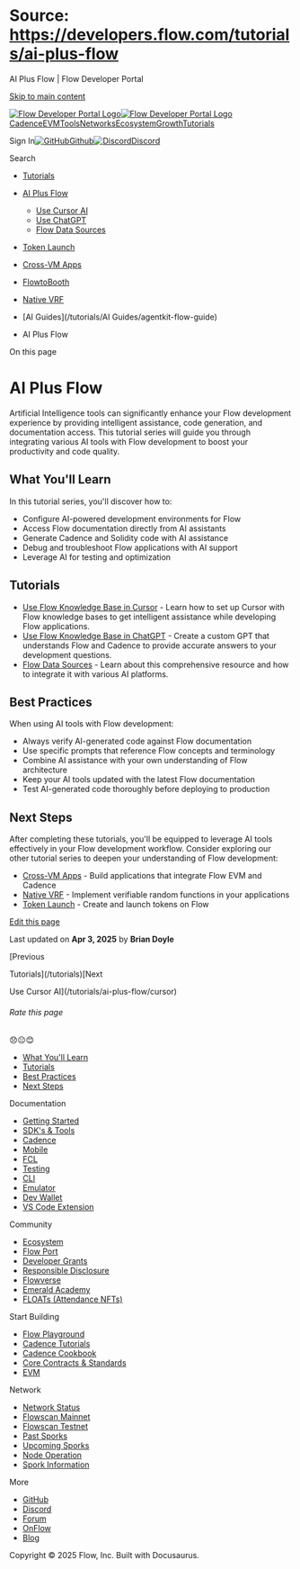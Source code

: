 # Source: https://developers.flow.com/tutorials/ai-plus-flow

AI Plus Flow | Flow Developer Portal



[Skip to main content](#__docusaurus_skipToContent_fallback)

[![Flow Developer Portal Logo](/img/flow-docs-logo-dark.png)![Flow Developer Portal Logo](/img/flow-docs-logo-light.png)](/)[Cadence](/build/flow)[EVM](/evm/about)[Tools](/tools/clients)[Networks](/networks/flow-networks)[Ecosystem](/ecosystem)[Growth](/growth)[Tutorials](/tutorials)

Sign In[![GitHub]()Github](https://github.com/onflow)[![Discord]()Discord](https://discord.gg/flow)

Search

* [Tutorials](/tutorials)
* [AI Plus Flow](/tutorials/ai-plus-flow)

  + [Use Cursor AI](/tutorials/ai-plus-flow/cursor)
  + [Use ChatGPT](/tutorials/ai-plus-flow/chatgpt)
  + [Flow Data Sources](/tutorials/ai-plus-flow/flow-data-sources)
* [Token Launch](/tutorials/token-launch)
* [Cross-VM Apps](/tutorials/cross-vm-apps)
* [FlowtoBooth](/tutorials/flowtobooth)
* [Native VRF](/tutorials/native-vrf)
* [AI Guides](/tutorials/AI Guides/agentkit-flow-guide)

* AI Plus Flow

On this page

# AI Plus Flow

Artificial Intelligence tools can significantly enhance your Flow development experience by providing intelligent assistance, code generation, and documentation access. This tutorial series will guide you through integrating various AI tools with Flow development to boost your productivity and code quality.

## What You'll Learn[​](#what-youll-learn "Direct link to What You'll Learn")

In this tutorial series, you'll discover how to:

* Configure AI-powered development environments for Flow
* Access Flow documentation directly from AI assistants
* Generate Cadence and Solidity code with AI assistance
* Debug and troubleshoot Flow applications with AI support
* Leverage AI for testing and optimization

## Tutorials[​](#tutorials "Direct link to Tutorials")

* [Use Flow Knowledge Base in Cursor](/tutorials/ai-plus-flow/cursor) - Learn how to set up Cursor with Flow knowledge bases to get intelligent assistance while developing Flow applications.
* [Use Flow Knowledge Base in ChatGPT](/tutorials/ai-plus-flow/chatgpt) - Create a custom GPT that understands Flow and Cadence to provide accurate answers to your development questions.
* [Flow Data Sources](/tutorials/ai-plus-flow/flow-data-sources) - Learn about this comprehensive resource and how to integrate it with various AI platforms.

## Best Practices[​](#best-practices "Direct link to Best Practices")

When using AI tools with Flow development:

* Always verify AI-generated code against Flow documentation
* Use specific prompts that reference Flow concepts and terminology
* Combine AI assistance with your own understanding of Flow architecture
* Keep your AI tools updated with the latest Flow documentation
* Test AI-generated code thoroughly before deploying to production

## Next Steps[​](#next-steps "Direct link to Next Steps")

After completing these tutorials, you'll be equipped to leverage AI tools effectively in your Flow development workflow. Consider exploring our other tutorial series to deepen your understanding of Flow development:

* [Cross-VM Apps](/tutorials/cross-vm-apps/introduction) - Build applications that integrate Flow EVM and Cadence
* [Native VRF](/tutorials/native-vrf) - Implement verifiable random functions in your applications
* [Token Launch](/tutorials/token-launch) - Create and launch tokens on Flow

[Edit this page](https://github.com/onflow/docs/tree/main/docs/tutorials/ai-plus-flow/index.md)

Last updated on **Apr 3, 2025** by **Brian Doyle**

[Previous

Tutorials](/tutorials)[Next

Use Cursor AI](/tutorials/ai-plus-flow/cursor)

###### Rate this page

😞😐😊

* [What You'll Learn](#what-youll-learn)
* [Tutorials](#tutorials)
* [Best Practices](#best-practices)
* [Next Steps](#next-steps)

Documentation

* [Getting Started](/build/getting-started/contract-interaction)
* [SDK's & Tools](/tools)
* [Cadence](https://cadence-lang.org/docs/)
* [Mobile](/build/guides/mobile/overview)
* [FCL](/tools/clients/fcl-js)
* [Testing](/build/smart-contracts/testing)
* [CLI](/tools/flow-cli)
* [Emulator](/tools/emulator)
* [Dev Wallet](https://github.com/onflow/fcl-dev-wallet)
* [VS Code Extension](/tools/vscode-extension)

Community

* [Ecosystem](/ecosystem)
* [Flow Port](https://port.onflow.org/)
* [Developer Grants](https://github.com/onflow/developer-grants)
* [Responsible Disclosure](https://flow.com/flow-responsible-disclosure)
* [Flowverse](https://www.flowverse.co/)
* [Emerald Academy](https://academy.ecdao.org/)
* [FLOATs (Attendance NFTs)](https://floats.city/)

Start Building

* [Flow Playground](https://play.flow.com/)
* [Cadence Tutorials](https://cadence-lang.org/docs/tutorial/first-steps)
* [Cadence Cookbook](https://open-cadence.onflow.org)
* [Core Contracts & Standards](/build/core-contracts)
* [EVM](/evm/about)

Network

* [Network Status](https://status.onflow.org/)
* [Flowscan Mainnet](https://flowdscan.io/)
* [Flowscan Testnet](https://testnet.flowscan.io/)
* [Past Sporks](/networks/node-ops/node-operation/past-sporks)
* [Upcoming Sporks](/networks/node-ops/node-operation/upcoming-sporks)
* [Node Operation](/networks/node-ops)
* [Spork Information](/networks/node-ops/node-operation/spork)

More

* [GitHub](https://github.com/onflow)
* [Discord](https://discord.gg/flow)
* [Forum](https://forum.onflow.org/)
* [OnFlow](https://onflow.org/)
* [Blog](https://flow.com/blog)

Copyright © 2025 Flow, Inc. Built with Docusaurus.